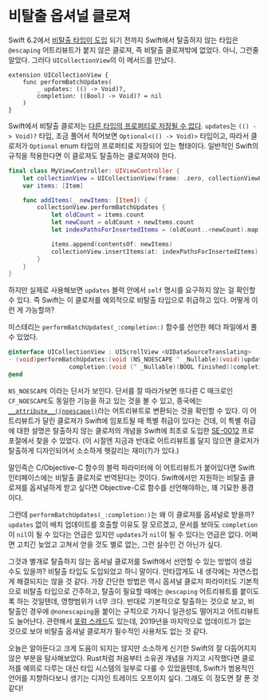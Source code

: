 # 비탈출 옵셔널 클로져

Swift 6.2에서 [비탈출 타입이 도입][SE-0446] 되기 전까지 Swift에서 탈출하지 않는 타입은 `@escaping` 어트리뷰트가 붙지 않은 클로져,
즉 비탈출 클로져밖에 없었다. 아니, 그런줄 알았다. 그러다 `UICollectionView`의
이 메서드를 만났다.

[SE-0446]: https://github.com/swiftlang/swift-evolution/blob/main/proposals/0446-non-escapable.md

```Swift{3}
extension UICollectionView {
    func performBatchUpdates(
        _ updates: (() -> Void)?,
        completion: ((Bool) -> Void)? = nil
    )
}
```

Swift에서 비탈출 클로저는 [다른 타입의 프로퍼티로 저장될 수 없다][restrictions]. `updates`는 `(() -> Void)?` 타입,
조금 풀어서 적어보면 `Optional<(() -> Void)>` 타입이고, 따라서 클로저가 `Optional` enum 타입의 프로퍼티로 저장되어 있는 형태이다.
일반적인 Swift의 규칙을 적용한다면 이 클로져도 탈출하는 클로져여야 한다.

[restrictions]: https://docs.swift.org/swift-book/documentation/the-swift-programming-language/types#Restrictions-for-Nonescaping-Closures

```Swift
final class MyViewController: UIViewController {
    let collectionView = UICollectionView(frame: .zero, collectionViewLayout: UICollectionViewFlowLayout())
    var items: [Item]

    func addItems(_ newItems: [Item]) {
        collectionView.performBatchUpdates {
            let oldCount = items.count
            let newCount = oldCount + newItems.count
            let indexPathsForInsertedItems = (oldCount..<newCount).map { IndexPath(item: $0, section: 0) }

            items.append(contentsOf: newItems)
            collectionView.insertItems(at: indexPathsForInsertedItems)
        }
    }
}
```

하지만 실제로 사용해보면 `updates` 블럭 안에서 `self` 명시를 요구하지 않는 걸 확인할 수 있다. 즉 Swift는 이 클로저를 예외적으로
비탈출 타입으로 취급하고 있다. 어떻게 이런 게 가능할까?

미스테리는 `performBatchUpdates(_:completion:)` 함수를 선언한 헤더 파일에서 풀 수 있었다.

```Objective-C
@interface UICollectionView : UIScrollView <UIDataSourceTranslating>
- (void)performBatchUpdates:(void (NS_NOESCAPE ^ _Nullable)(void))updates
                 completion:(void (^ _Nullable)(BOOL finished))completion NS_SWIFT_DISABLE_ASYNC;
@end
```

`NS_NOESCAPE` 이라는 단서가 보인다. 단서를 잘 따라가보면 또다른 C 매크로인 `CF_NOESCAPE`도 동일한
기능을 하고 있는 것을 볼 수 있고, 종국에는 [`__attribute__((noescape))`]라는 어트리뷰트로 변환되는 것을
확인할 수 있다. 이 어트리뷰트가 달린 클로져가 Swift에 임포트될 때 특별 취급이 있다는 건데, 이 특별 취급에 대한
설명은 탈출하지 않는 클로저의 개념을 Swift에 최초로 도입한 [SE-0012] 프로포절에서 찾을 수 있었다.
(이 시절엔 지금과 반대로 어트리뷰트를 달지 않으면 클로저가 탈출하게 디자인되어서 소소하게 헷갈리는 재미(?)가 있다.)

[`__attribute__((noescape))`]: https://clang.llvm.org/docs/AttributeReference.html#noescape
[SE-0012]: https://github.com/swiftlang/swift-evolution/blob/main/proposals/0012-add-noescape-to-public-library-api.md#in-c-and-objective-c

말인즉슨 C/Objective-C 함수의 블럭 파라미터에 이 어트리뷰트가 붙어있다면 Swift 인터페이스에는 비탈출 클로저로 
번역된다는 것이다. Swift에서만 지원하는 비탈출 클로져를 옵셔널하게 받고 싶다면 Objective-C로 함수를 선언해야하는,
꽤 기묘한 풍경이다.

그런데 `performBatchUpdates(_:completion:)`는 왜 이 클로져를 옵셔널로 받을까? `updates` 없이 배치 업데이트를
호출할 이유도 잘 모르겠고, 문서를 보아도 `completion`이 `nil`이 될 수 있다는 언급은 있지만 `updates`가 `nil`이
될 수 있다는 언급은 없다. 어쩌면 고치긴 늦었고 고쳐서 얻을 것도 별로 없는, 그런 실수인 건 아닌가 싶다.

그것과 별개로 탈출하지 않는 옵셔널 클로저를 Swift에서 선언할 수 있는 방법이 생길 수도 있을까? 비탈출 타입도 도입되었고 하니 말이다.
안타깝게도 내 생각에는 자연스럽게 해결되지는 않을 것 같다. 가장 간단한 방법은 역시 옵셔널 클로저 파라미터도 기본적으로 비탈출 타입으로 간주하고,
탈출이 필요할 때에는 `@escaping` 어트리뷰트를 붙이도록 하는 것일텐데, 영향범위가 너무 크다.
반대로 기본적으로 탈출하는 것으로 보고, 비탈출인 경우에 `@nonescaping`을 붙이는 규칙으로 가자니 일관성도 떨어지고 어트리뷰트도 늘어난다.
관련해서 [포럼 스레드]도 있는데, 2019년을 마지막으로 업데이트가 없는 것으로 보아 비탈출 옵셔널 클로져가 필수적인 사용처도 없는 것 같다.

[포럼 스레드]: https://forums.swift.org/t/allowing-escaping-for-optional-closures-in-method-signature/27556

오늘은 알아둔다고 크게 도움이 되지는 않지만 소소하게 신기한 Swift의 잘 다듬어지지 않은 부분을 탐사해보았다.
Rust처럼 처음부터 소유권 개념을 가지고 시작했다면 클로저를 예외로 다루는 대신 타입 시스템의 일부로 다룰 수 있었을텐데,
Swift가 범용적인 언어를 지향하다보니 생기는 디자인 트레이드 오프이지 싶다. 그래도 이 정도면 잘 푼 것 같다!
